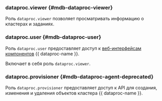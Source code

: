 ### dataproc.viewer {#mdb-dataproc-viewer}

Роль `dataproc.viewer` позволяет просматривать информацию о кластерах и заданиях.

### dataproc.user {#mdb-dataproc-user}

Роль `dataproc.user` предоставляет доступ к [веб-интерфейсам компонентов](../../data-proc/concepts/interfaces.md) {{ dataproc-name }}.

Включает в себя роль `dataproc.viewer`.

### dataproc.provisioner {#mdb-dataproc-agent-deprecated}

Роль `dataproc.provisioner` предоставляет доступ к API для создания, изменения и удаления объектов кластера {{ dataproc-name }}.

